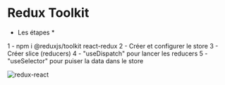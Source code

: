 # Redux Toolkit

* Les étapes *

1 - npm i @reduxjs/toolkit react-redux
2 - Créer et configurer le store
3 - Créer slice (reducers)
4 - "useDispatch" pour lancer les reducers
5 - "useSelector" pour puiser la data dans le store



![redux-react](https://user-images.githubusercontent.com/68701658/197387081-b7c671bf-6589-4bca-96bd-fb0d7ee8a4e4.png)
